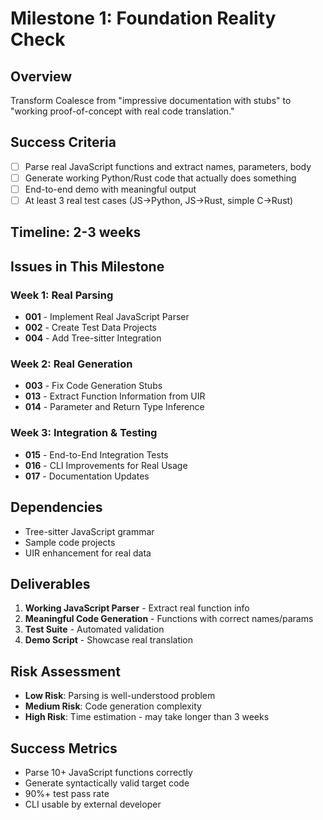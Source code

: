 # Milestone 1: Foundation Reality Check

## Overview
Transform Coalesce from "impressive documentation with stubs" to "working proof-of-concept with real code translation."

## Success Criteria
- [ ] Parse real JavaScript functions and extract names, parameters, body
- [ ] Generate working Python/Rust code that actually does something
- [ ] End-to-end demo with meaningful output
- [ ] At least 3 real test cases (JS→Python, JS→Rust, simple C→Rust)

## Timeline: 2-3 weeks

## Issues in This Milestone

### Week 1: Real Parsing
- **001** - Implement Real JavaScript Parser
- **002** - Create Test Data Projects  
- **004** - Add Tree-sitter Integration

### Week 2: Real Generation
- **003** - Fix Code Generation Stubs
- **013** - Extract Function Information from UIR
- **014** - Parameter and Return Type Inference

### Week 3: Integration & Testing
- **015** - End-to-End Integration Tests
- **016** - CLI Improvements for Real Usage
- **017** - Documentation Updates

## Dependencies
- Tree-sitter JavaScript grammar
- Sample code projects
- UIR enhancement for real data

## Deliverables
1. **Working JavaScript Parser** - Extract real function info
2. **Meaningful Code Generation** - Functions with correct names/params
3. **Test Suite** - Automated validation
4. **Demo Script** - Showcase real translation

## Risk Assessment
- **Low Risk**: Parsing is well-understood problem
- **Medium Risk**: Code generation complexity
- **High Risk**: Time estimation - may take longer than 3 weeks

## Success Metrics
- Parse 10+ JavaScript functions correctly
- Generate syntactically valid target code
- 90%+ test pass rate
- CLI usable by external developer
